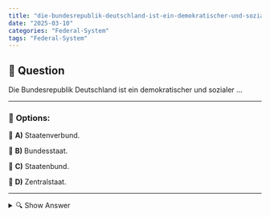 ```yaml
---
title: "die-bundesrepublik-deutschland-ist-ein-demokratischer-und-sozialer-…"
date: "2025-03-10"
categories: "Federal-System"
tags: "Federal-System"
---
```


## 📌 **Question**

Die Bundesrepublik Deutschland ist ein demokratischer und sozialer …



---

### 📝 **Options:**

🔘 **A)** Staatenverbund.

🔘 **B)** Bundesstaat.

🔘 **C)** Staatenbund.

🔘 **D)** Zentralstaat.

---

<details>
  <summary>🔍 Show Answer</summary>

  <p>
💡  <b>Correct Answer:</b>  b
  </p>
  <p>
    📖<b>Explanation:</b>
    Deutschland ist eine föderale Republik, in der die Macht zwischen dem Bund und den Bundesländern verteilt ist. Dieses System gewährleistet demokratische Mitbestimmung und soziale Strukturen auf verschiedenen Regierungsebenen. Im Gegensatz zu einem Staatenbund, wo souveräne Staaten lose verbunden sind, oder einem Zentralstaat, der stark zentralisiert ist, bietet der Bundesstaat Deutschlands eine ausgewogene Balance. Diese Organisation fördert sowohl regionale Autonomie als auch nationale Einheit, wodurch die Bundesrepublik Deutschland als demokratischer und sozialer **…** beschrieben wird.
  </p>
</details>
